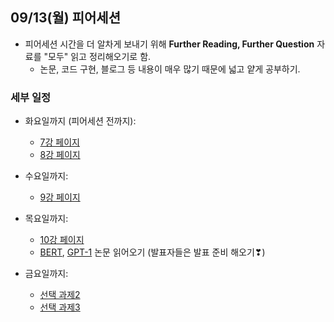 ## 09/13(월) 피어세션

- 피어세션 시간을 더 알차게 보내기 위해 **Further Reading, Further Question** 자료를 "모두" 읽고 정리해오기로 함.
  - 논문, 코드 구현, 블로그 등 내용이 매우 많기 때문에 넓고 얕게 공부하기.


### 세부 일정

- 화요일까지 (피어세션 전까지):
  - [7강 페이지](https://www.boostcourse.org/boostcampaitech2/lecture/1089693?isDesc=false)
  - [8강 페이지](https://www.boostcourse.org/boostcampaitech2/lecture/1089694/?isDesc=false)

- 수요일까지:
  - [9강 페이지](https://www.boostcourse.org/boostcampaitech2/lecture/1089695/?isDesc=false)

- 목요일까지:
  - [10강 페이지](https://www.boostcourse.org/boostcampaitech2/lecture/1089696/?isDesc=false)
  - [BERT](https://arxiv.org/abs/1810.04805), [GPT-1](https://s3-us-west-2.amazonaws.com/openai-assets/research-covers/language-unsupervised/language_understanding_paper.pdf) 논문 읽어오기 (발표자들은 발표 준비 해오기❣)

- 금요일까지:
  - [선택 과제2](https://www.boostcourse.org/boostcampaitech2/lecture/1110891?isDesc=false)
  - [선택 과제3](https://www.boostcourse.org/boostcampaitech2/lecture/1110897/?isDesc=false)

